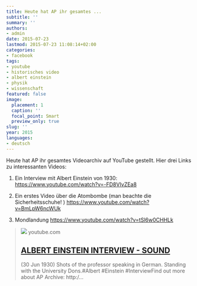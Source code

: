```yaml
---
title: Heute hat AP ihr gesamtes ...
subtitle: ''
summary: ''
authors:
- admin
date: 2015-07-23
lastmod: 2015-07-23 11:08:14+02:00
categories:
- facebook
tags:
- youtube
- historisches video
- albert einstein
- physik
- wissenschaft
featured: false
image:
  placement: 1
  caption: ''
  focal_point: Smart
  preview_only: true
slug: ''
year: 2015
languages:
- deutsch
---
```


Heute hat AP ihr gesamtes Videoarchiv auf YouTube gestellt. Hier drei Links zu interessanten Videos:

1. Ein Interview mit Albert Einstein von 1930:
https://www.youtube.com/watch?v=-FD8VIvZEa8

2. Ein erstes Video über die Atombombe (man beachte die Sicherheitsschuhe! )
https://www.youtube.com/watch?v=BmLpW6ncWUk

3. Mondlandung
https://www.youtube.com/watch?v=tSl6w0CHHLk
> [![](https://i.ytimg.com/vi/-FD8VIvZEa8/hqdefault.jpg)](https://www.youtube.com/watch?v=-FD8VIvZEa8)
> youtube.com
> ## [ALBERT EINSTEIN INTERVIEW - SOUND](https://www.youtube.com/watch?v=-FD8VIvZEa8)
>
>(30 Jun 1930) Shots of the professor speaking in German. Standing with the University Dons.#Albert #Einstein #InterviewFind out more about AP Archive: http:/...